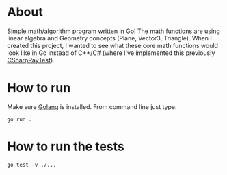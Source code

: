 # About
Simple math/algorithm program written in Go! The math functions are using linear algebra and Geometry concepts (Plane, Vector3, Triangle). When I created this project, I wanted to see what these core math functions would look like in Go instead of C++/C# (where I've implemented this previously [CSharpRayTest](https://github.com/sandboxcoder/CSharpRayTest)).

# How to run
Make sure [Golang](https://go.dev/doc/install) is installed. From command line just type:
```
go run .
```

# How to run the tests
```
go test -v ./...
```
